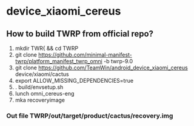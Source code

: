# device_xiaomi_cereus
## How to build TWRP from official repo?
1) mkdir TWR{ && cd TWRP
3) git clone https://github.com/minimal-manifest-twrp/platform_manifest_twrp_omni -b twrp-9.0
4) git clone https://github.com/TeamWin/android_device_xiaomi_cereus device/xiaomi/cactus
5) export ALLOW_MISSING_DEPENDENCIES=true
6) . build/envsetup.sh
7) lunch omni_cereus-eng
8) mka recoveryimage
### Out file TWRP/out/target/product/cactus/recovery.img
